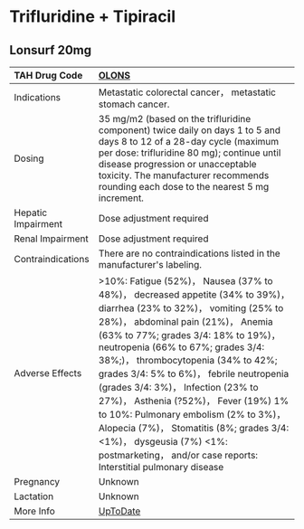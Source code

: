 # Trifluridine + Tipiracil

## Lonsurf 20mg

| TAH Drug Code      | [OLONS](https://www.tahsda.org.tw/drugs/hissearch.php?drug_code=OLONS)                                                                                                                                                                                                                                                                                                                                                                                                                                                                                                                    |
|:-------------------|:------------------------------------------------------------------------------------------------------------------------------------------------------------------------------------------------------------------------------------------------------------------------------------------------------------------------------------------------------------------------------------------------------------------------------------------------------------------------------------------------------------------------------------------------------------------------------------------|
| Indications        | Metastatic colorectal cancer， metastatic stomach cancer.                                                                                                                                                                                                                                                                                                                                                                                                                                                                                                                                 |
| Dosing             | 35 mg/m2 (based on the trifluridine component) twice daily on days 1 to 5 and days 8 to 12 of a 28-day cycle (maximum per dose: trifluridine 80 mg); continue until disease progression or unacceptable toxicity. The manufacturer recommends rounding each dose to the nearest 5 mg increment.                                                                                                                                                                                                                                                                                           |
| Hepatic Impairment | Dose adjustment required                                                                                                                                                                                                                                                                                                                                                                                                                                                                                                                                                                  |
| Renal Impairment   | Dose adjustment required                                                                                                                                                                                                                                                                                                                                                                                                                                                                                                                                                                  |
| Contraindications  | There are no contraindications listed in the manufacturer's labeling.                                                                                                                                                                                                                                                                                                                                                                                                                                                                                                                     |
| Adverse Effects    | >10%: Fatigue (52%)， Nausea (37% to 48%)， decreased appetite (34% to 39%)， diarrhea (23% to 32%)， vomiting (25% to 28%)， abdominal pain (21%)， Anemia (63% to 77%; grades 3/4: 18% to 19%)， neutropenia (66% to 67%; grades 3/4: 38%;)， thrombocytopenia (34% to 42%; grades 3/4: 5% to 6%)， febrile neutropenia (grades 3/4: 3%)， Infection (23% to 27%)， Asthenia (?52%)， Fever (19%) 1% to 10%: Pulmonary embolism (2% to 3%)， Alopecia (7%)， Stomatitis (8%; grades 3/4: <1%)， dysgeusia (7%) <1%: postmarketing， and/or case reports: Interstitial pulmonary disease |
| Pregnancy          | Unknown                                                                                                                                                                                                                                                                                                                                                                                                                                                                                                                                                                                   |
| Lactation          | Unknown                                                                                                                                                                                                                                                                                                                                                                                                                                                                                                                                                                                   |
| More Info          | [UpToDate](https://www.uptodate.com/contents/trifluridine-and-tipiracil-drug-information)                                                                                                                                                                                                                                                                                                                                                                                                                                                                                                 |

